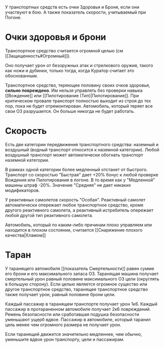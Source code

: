 У транспортных средств есть очки Здоровья и Броня, если они участвуют в бою. А также показатель скорости, учитываемый при Погоне.

# Очки здоровья и брони

Транспортное средство считается огромной целью (см [[Защищенность#Огромный]]). 

Оно получает урон от безоружных атак и стрелкового оружия, такого как ножи и дубинки, только тогда, когда Куратор считает это обоснованным. 

Транспортное средство, теряющее половину своих очков здоровья, **сильно повреждено**. Им нельзя управлять без проверки навыка [[Вождение]] или [[Пилотирование (Тип)|Пилотирование]]. При критическом провале транспорт полностью выходит из строя до тех пор, пока не будет отремонтирован. Автомобиль, который теряет все свои ОЗ разрушается. Он больше никогда не будет работать.

# Скорость

Есть две категории передвижения транспортного средства: наземный и воздушный (водный транспорт относится к наземной категории). Любой воздушный транспорт может автоматически обогнать транспорт наземной категории. 

В рамках одной категории более медленный отстанет от быстрого. Транспорт со скоростью "Быстрая" дает +20% бонус к любой проверке Вождения или Пилотирования в погоне. В то время как у "Медленной" машины штраф -20%. Значение "Средняя" не дает никаких модификаторов.

У реактивных самолетов скорость "Особая". Реактивный самолет автоматически опережает любое транспортное средство, кроме другого реактивного самолета, а реактивный истребитель опережает любой другой тип реактивного самолета.

Автомобиль, который по каким-либо причинам плохо управляем или находится в плохом состоянии, считается [[Снаряжение плохого качества|Хламом]]

# Таран

У таранящего автомобиля [[показатель Смертельности]] равен сумме его брони и его максимального запаса ОЗ. Таранящая машина получает смертельный урон равный половине максимального ОЗ цели (округлять в большую сторону). Если целью является огромное существо или другое транспортное средство, таранящее транспортное средство также получает урон, равный половине брони цели.

Каждый пассажир в таранящем транспорте получает урон 1к6. Каждый пассажир в протараненном автомобиле получает 2к6 повреждений. Ремень безопасности или сработавшая подушка безопасности уменьшают ущерб вдвое. Пассажир в автомобиле, который таранил цель менее чем огромного размера не получает урон.

Если таранящий движется значительно медленнее, чем обычно, уменьшите вдвое урон транспорту, цели и пассажирам.